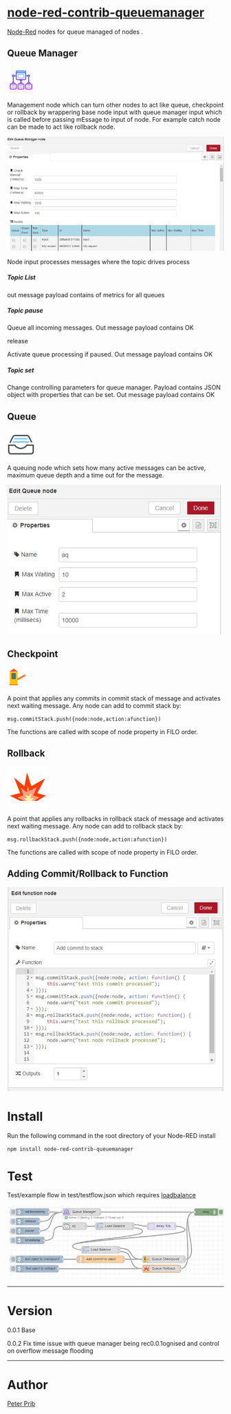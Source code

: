# [node-red-contrib-queuemanager][2]


[Node-Red][1] nodes for queue managed of nodes .

## Queue Manager

![Queue Manager](queueManager/icons/icons8-networking-manager-64.png "Queue Manager")

Management node which can turn other nodes to act like queue, checkpoint or rollback by wrappering base node input with queue manager input which is called before passing mEssage to input of node. For example catch node can be made to act like rollback node.
 
![Queue Manager Node](documentation/qm.JPG "Queue Manager Node") 
 
 Node input processes messages where the topic drives process

##### Topic List

out message payload contains of metrics for all queues

##### Topic pause

Queue all incoming messages. Out message payload contains OK

release

Activate queue processing if paused. Out message payload contains OK

##### Topic set

Change controlling parameters for queue manager. Payload contains JSON object with properties that can be set. 
Out message payload contains OK
 
 
## Queue

![Queue](queueManager/icons/icons8-inbox-64.png "Queue") 

A queuing node which sets how many active messages can be active, maximum queue depth and a time out for the message.  

![Queue Node](documentation/queue.JPG "Queue Node") 

## Checkpoint

![Checkpoint](queueManager/icons/icons8-tollbooth-48.png "Checkpoint") 

A point that applies any commits in commit stack of message and activates next waiting message. Any node can add to commit stack by:

	msg.commitStack.push({node:node,action:afunction})

The functions are called with scope of node property in FILO order.
 
## Rollback

![Rollback](queueManager/icons/icons8-explosion-96.png "Rollback") 

A point that applies any rollbacks in rollback stack of message and activates next waiting message. Any node can add to rollback stack by: 

	msg.rollbackStack.push({node:node,action:afunction})
	
The functions are called with scope of node property in FILO order.

## Adding Commit/Rollback to Function

![commit-rollback](documentation/testCommitFunction.JPG "commit/rollback")

 
# Install

Run the following command in the root directory of your Node-RED install

    npm install node-red-contrib-queuemanager
    
# Test

Test/example flow in test/testflow.json which requires [loadbalance][4] 

![Test](documentation//test.JPG "Test flow")


------------------------------------------------------------

# Version

0.0.1 Base

0.0.2 Fix time issue with queue manager being rec0.0.1ognised and control on overflow message flooding

------------------------------------------------------------

# Author

[Peter Prib][3]


[1]: http://nodered.org
[2]: https://www.npmjs.com/package/node-red-contrib-queuemanager
[3]: https://github.com/peterprib
[4]: https://www.npmjs.com/package/node-red-contrib-loadbalance
